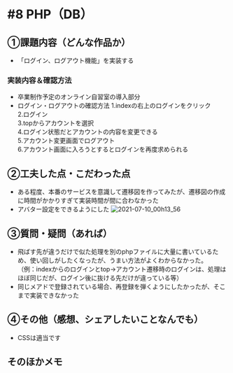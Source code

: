 # #8 PHP（DB）
## ①課題内容（どんな作品か）
- 「ログイン、ログアウト機能」を実装する

### 実装内容＆確認方法
- 卒業制作予定のオンライン自習室の導入部分
- ログイン・ログアウトの確認方法
 1.indexの右上のログインをクリック    
 2.ログイン  
 3.topからアカウントを選択  
 4.ログイン状態だとアカウントの内容を変更できる  
 5.アカウント変更画面でログアウト  
 6.アカウント画面に入ろうとするとログインを再度求められる  

## ②工夫した点・こだわった点
- ある程度、本番のサービスを意識して遷移図を作ってみたが、遷移図の作成に時間がかかりすぎて実装時間が間に合わなかった
- アバター設定をできるようにした
![2021-07-10_00h13_56](https://user-images.githubusercontent.com/69302785/125102667-80b7ee80-e116-11eb-8042-e456afd760dd.png)
## ③質問・疑問（あれば）
- 飛ばす先が違うだけで似た処理を別のphpファイルに大量に書いているため、使い回しがしたくなったが、うまい方法がよくわからなかった。  
（例：indexからのログインとtop→アカウント遷移時のログインは、処理はほぼ同じだが、ログイン後に抜ける先だけが違っている等）
- 同じメアドで登録されている場合、再登録を弾くようにしたかったが、そこまで実装できなかった

## ④その他（感想、シェアしたいことなんでも）
- CSSは適当です

## そのほかメモ
